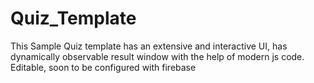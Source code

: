 # Quiz_Template
This Sample Quiz template has an extensive and interactive UI, has dynamically observable result window with the help of modern js code.
Editable, soon to be configured with firebase

